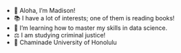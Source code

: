 - 👋 Aloha, I’m Madison!
- 📚 I have a lot of interests; one of them is reading books!
- 🌱 I’m learning how to master my skills in data science.
- ⚖️ I am studying criminal justice!
- 🤝 Chaminade University of Honolulu 

<!---
Madison-Makishima/Madison-Makishima is a ✨ special ✨ repository because its `README.md` (this file) appears on your GitHub profile.
You can click the Preview link to take a look at your changes.
--->
